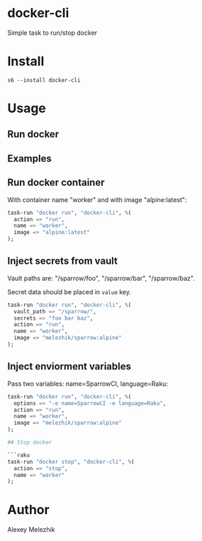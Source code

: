 # docker-cli

Simple task to run/stop docker

# Install

    s6 --install docker-cli

# Usage

## Run docker

## Examples

## Run docker container

With container name "worker" and with image "alpine:latest":

```raku
task-run "docker run", "docker-cli", %(
  action => "run",
  name => "worker",
  image => "alpine:latest"
);
```

## Inject secrets from vault

Vault paths are: "/sparrow/foo", "/sparrow/bar", "/sparrow/baz".

Secret data should be placed in `value` key.

```raku
task-run "docker run", "docker-cli", %(
  vault_path => "/sparrow/",
  secrets => "foo bar baz",
  action => "run",
  name => "worker",
  image => "melezhik/sparrow:alpine"
);
```

## Inject enviorment variables

Pass two variables: name=SparrowCI, language=Raku:

```raku
task-run "docker run", "docker-cli", %(
  options => "-e name=SparrowCI -e language=Raku",
  action => "run",
  name => "worker",
  image => "melezhik/sparrow:alpine"
);

## Stop docker

```raku
task-run "docker stop", "docker-cli", %(
  action => "stop",
  name => "worker"
);
```

# Author

Alexey Melezhik
